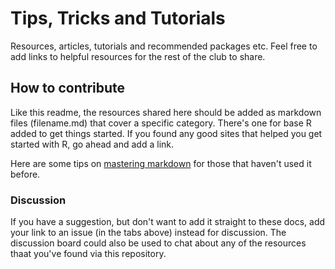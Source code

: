 # Tips, Tricks and Tutorials
Resources, articles, tutorials and recommended packages etc. Feel free to add links to helpful resources for the rest of the club to share.

## How to contribute
Like this readme, the resources shared here should be added as markdown files (filename.md) that cover a specific category. There's one for base R added to get things started. If you found any good sites that helped you get started with R, go ahead and add a link.

Here are some tips on [mastering markdown](https://guides.github.com/features/mastering-markdown/) for those that haven't used it before.

### Discussion

If you have a suggestion, but don't want to add it straight to these docs, add your link to an issue (in the tabs above) instead for discussion. The discussion board could also be used to chat about any of the resources thaat you've found via this repository.
